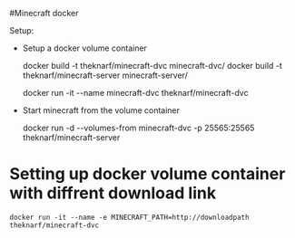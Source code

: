 #Minecraft docker

Setup:

 - Setup a docker volume container

	docker build -t theknarf/minecraft-dvc minecraft-dvc/
	docker build -t theknarf/minecraft-server minecraft-server/
	
	docker run -it --name minecraft-dvc theknarf/minecraft-dvc

 - Start minecraft from the volume container

	docker run -d --volumes-from minecraft-dvc -p 25565:25565 theknarf/minecraft-server

# Setting up docker volume container with diffrent download link

	docker run -it --name -e MINECRAFT_PATH=http://downloadpath theknarf/minecraft-dvc
